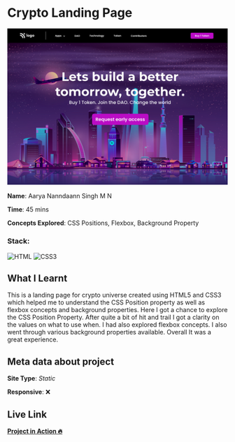 # Crypto Landing Page

![Crypto Landing page](./5.png)

**Name**: Aarya Nanndaann Singh M N

**Time**: 45 mins 

**Concepts Explored**: CSS Positions, Flexbox, Background Property

### **Stack**:

![HTML](https://img.shields.io/badge/-HTML5-orange)
![CSS3](https://img.shields.io/badge/-CSS3-blue)

## What I Learnt

This is a landing page for crypto universe created using HTML5 and CSS3 which helped me to understand the CSS Position property as well as flexbox concepts and background properties. Here I got a chance to explore the CSS Position Property. After quite a bit of hit and trail I got a clarity on the values on what to use when. I had also explored flexbox concepts. I also went through various background properties available. Overall It was a great experience.

## Meta data about project

**Site Type**: *Static*

**Responsive**: ❌

## Live Link

**[Project in Action 🔥](https://crypto-fsjs.netlify.app/)**
